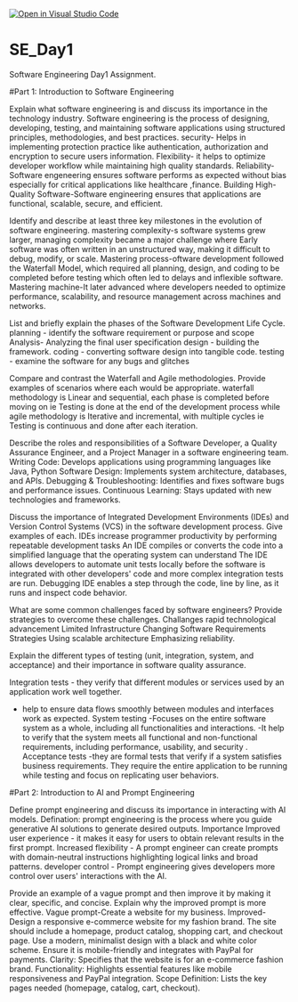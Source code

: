 [![Open in Visual Studio Code](https://classroom.github.com/assets/open-in-vscode-2e0aaae1b6195c2367325f4f02e2d04e9abb55f0b24a779b69b11b9e10269abc.svg)](https://classroom.github.com/online_ide?assignment_repo_id=18481253&assignment_repo_type=AssignmentRepo)
# SE_Day1
Software Engineering Day1 Assignment.

#Part 1: Introduction to Software Engineering

Explain what software engineering is and discuss its importance in the technology industry.
Software engineering is the process of designing, developing, testing, and maintaining software applications using structured principles, methodologies, and best practices.
 security- Helps in implementing protection practice like authentication, authorization and encryption to secure users information.
 Flexibility- it helps to optimize developer workflow while maintaining high quality standards.
 Reliability-Software engeneering ensures software performs as expected without bias especially for critical applications like healthcare ,finance.
 Building High-Quality Software-Software engineering ensures that applications are functional, scalable, secure, and efficient.

Identify and describe at least three key milestones in the evolution of software engineering.
mastering complexity-s software systems grew larger, managing complexity became a major challenge where Early software was often written in an unstructured way, making it difficult to debug, modify, or scale.
Mastering process-oftware development followed the Waterfall Model, which required all planning, design, and coding to be completed before testing which often led to delays and inflexible software.
Mastering machine-It later advanced where developers needed to optimize performance, scalability, and resource management across machines and networks.




List and briefly explain the phases of the Software Development Life Cycle.
planning - identify the software requirement or purpose and scope
Analysis- Analyzing the final user specification
design - building the framework. 
coding - converting software design into tangible code.
testing - examine the software for any bugs and glitches


Compare and contrast the Waterfall and Agile methodologies. Provide examples of scenarios where each would be appropriate.
waterfall methodology is Linear and sequential, each phase is completed before moving on ie Testing is done at the end of the development process while agile methodology is Iterative and incremental, with multiple cycles ie Testing is continuous and done after each iteration.



Describe the roles and responsibilities of a Software Developer, a Quality Assurance Engineer, and a Project Manager in a software engineering team.
Writing Code: Develops applications using programming languages like Java, Python
Software Design: Implements system architecture, databases, and APIs.
Debugging & Troubleshooting: Identifies and fixes software bugs and performance issues.
Continuous Learning: Stays updated with new technologies and frameworks.



Discuss the importance of Integrated Development Environments (IDEs) and Version Control Systems (VCS) in the software development process. Give examples of each.
IDEs increase programmer productivity by performing repeatable development tasks
An IDE compiles or converts the code into a simplified language that the operating system can understand
The IDE allows developers to automate unit tests locally before the software is integrated with other developers' code and more complex integration tests are run.
Debugging IDE enables a step through the code, line by line, as it runs and inspect code behavior.


What are some common challenges faced by software engineers? Provide strategies to overcome these challenges.
Challanges
rapid technological advancement
Limited Infrastructure
Changing Software Requirements
Strategies
Using scalable architecture
Emphasizing reliability.



Explain the different types of testing (unit, integration, system, and acceptance) and their importance in software quality assurance.

 Integration tests - they verify that different modules or services used by an application work well together.
 - help to ensure data flows smoothly between modules and interfaces work as expected.
 System testing -Focuses on the entire software system as a whole, including all functionalities and interactions.
 -It help to verify that the system meets all functional and non-functional requirements, including performance, usability, and security .
Acceptance tests -they are formal tests that verify if a system satisfies business requirements. They require the entire application to be running while testing and focus on replicating user behaviors. 



#Part 2: Introduction to AI and Prompt Engineering


Define prompt engineering and discuss its importance in interacting with AI models.
Defination: prompt engineering  is the process where you guide generative AI solutions to generate desired outputs.
Importance
Improved user experience - it makes it easy for users to obtain relevant results in the first prompt.
Increased flexibility - A prompt engineer can create prompts with domain-neutral instructions highlighting logical links and broad patterns.
developer control - Prompt engineering gives developers more control over users' interactions with the AI.


Provide an example of a vague prompt and then improve it by making it clear, specific, and concise. Explain why the improved prompt is more effective.
Vague prompt-Create a website for my business.
Improved-Design a responsive e-commerce website for my fashion brand. The site should include a homepage, product catalog, shopping cart, and checkout page. Use a modern, minimalist design with a black and white color scheme. Ensure it is mobile-friendly and integrates with PayPal for payments.
Clarity: Specifies that the website is for an e-commerce fashion brand.
Functionality: Highlights essential features like mobile responsiveness and PayPal integration.
Scope Definition: Lists the key pages needed (homepage, catalog, cart, checkout).

